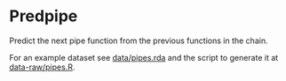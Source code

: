 # Predpipe #
Predict the next pipe function from the previous functions in the chain.

For an example dataset see [data/pipes.rda](data/pipes.rda) and the script to generate it at
[data-raw/pipes.R](data-raw/pipes.R).
